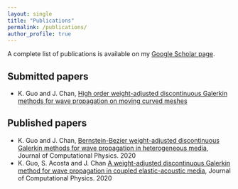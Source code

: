 ```yaml
---
layout: single
title: "Publications"
permalink: /publications/
author_profile: true
---
```


A complete list of publications is available on my [Google Scholar page](https://scholar.google.com/citations?user=fgK0xnYAAAAJ&hl=en/).

## Submitted papers
* K. Guo and J. Chan, [High order weight-adjusted discontinuous Galerkin methods for wave propagation on moving curved meshes](https://arxiv.org/abs/2009.12768) 

## Published papers
* K. Guo and J. Chan, [Bernstein-Bezier weight-adjusted discontinuous Galerkin methods for wave propagation in heterogeneous media](https://www.sciencedirect.com/science/article/pii/S002199911930676X), Journal of Computational Physics. 2020
* K. Guo, S. Acosta and J. Chan [A weight-adjusted discontinuous Galerkin method for wave propagation in coupled elastic-acoustic media](https://www.sciencedirect.com/science/article/pii/S002199912030406X), Journal of Computational Physics. 2020
